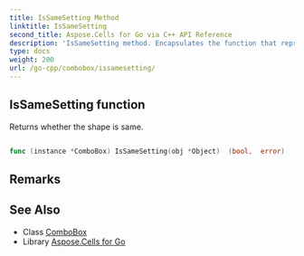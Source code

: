 ```yaml
---
title: IsSameSetting Method 
linktitle: IsSameSetting
second_title: Aspose.Cells for Go via C++ API Reference
description: 'IsSameSetting method. Encapsulates the function that represents issamesetting in Go.'
type: docs
weight: 200
url: /go-cpp/combobox/issamesetting/
---
```


## IsSameSetting function

Returns whether the shape is same.

```go

func (instance *ComboBox) IsSameSetting(obj *Object)  (bool,  error) 

```

## Remarks


## See Also

* Class [ComboBox](../)
* Library [Aspose.Cells for Go](../../)

